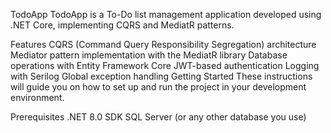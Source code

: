 TodoApp
TodoApp is a To-Do list management application developed using .NET Core, implementing CQRS and MediatR patterns.

Features
CQRS (Command Query Responsibility Segregation) architecture
Mediator pattern implementation with the MediatR library
Database operations with Entity Framework Core
JWT-based authentication
Logging with Serilog
Global exception handling
Getting Started
These instructions will guide you on how to set up and run the project in your development environment.

Prerequisites
.NET 8.0 SDK
SQL Server (or any other database you use)
